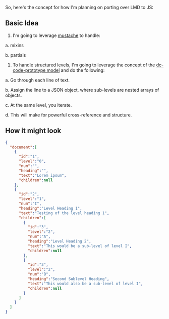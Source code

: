 So, here's the concept for how I'm planning on porting over LMD to JS:

## Basic Idea
1. I'm going to leverage [mustache](http://mustache.github.io) to handle:

  a. mixins
  
  b. partials

1. To handle structured levels, I'm going to leverage the concept of the [dc-code-prototype model](https://github.com/joshdata/dc-code-prototype) and do the following:

  a. Go through each line of text.
  
  b. Assign the line to a JSON object, where sub-levels are nested arrays of objects.

  c. At the same level, you iterate.

  d. This will make for powerful cross-reference and structure.

## How it might look

```json
{
  "document":[
    {
      "id":"1",
      "level":"0",
      "num":"",
      "heading":"",
      "text":"Lorem ipsum",
      "children":null
    },
    {
      "id":"2",
      "level":"1",
      "num":"I",
      "heading":"Level Heading 1",
      "text":"Testing of the level heading 1",
      "children":[
        {
          "id":"3",
          "level":"2",
          "num":"A",
          "heading":"Level Heading 2",
          "text":"This would be a sub-level of level I",
          "children":null
        },
        {
          "id":"3",
          "level":"2",
          "num":"B",
          "heading":"Second Sublevel Heading",
          "text":"This would also be a sub-level of level I",
          "children":null
        }
      ]
    }
  ]
}
